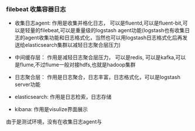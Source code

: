 ### filebeat 收集容器日志

* 收集日志agent: 作用是收集并格化日志， 可以是fluentd,可以是fluent-bit,可以是轻量的filebeat,可以是重量级的logstash agent功能(logstash也有收集日志的agent收集功能和日志格式化，当然也可以用logstash日志格式化后再发送给elasticsearch集群以减轻日志聚合层压力)

* 中间缓存层： 作用是减轻日志聚合层压力， 可以是redis, 可以是kafka,可以是flume,不过flume一般对接hdfs,也就是hadoop集群
* 日志聚合层： 作用是日志聚合，日志丰富，日志格式化，可以是logstash server功能
* elasticsearch: 作用是日志检索，日志存储
* kibana:   作用是visulize界面展示

由于是测试环境，没有在收集日志agent与
